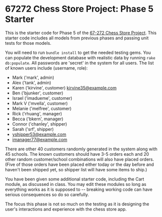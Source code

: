 67272 Chess Store Project: Phase 5 Starter
===

This is the starter code for Phase 5 of the [67-272 Chess Store Project](http://67272.cmuis.net/projects).  This starter code includes all models from previous phases and passing unit tests for those models.

You will need to run `bundle install` to get the needed testing gems. You can populate the development database with realistic data by running `rake db:populate`.  All passwords are 'secret' in the system for all users. The list of known users include (username, role): 

- Mark ('mark', admin)
- Alex ('tank', admin)
- Karen ('kirvine', customer) kirvine35@example.com
- Ben  ('bjunker', customer)
- Israel ('imadueme', customer)
- Mark V ('mvella', customer)
- Melanie ('melfree', customer)
- Rick ('rhuang', manager)
- Becca  ('bkern', manager)
- Connor ('chanley', shipper)
- Sarah ('srf', shipper)
- yshipper53@example.com
- imanager77@example.com

There are other 40 customers randomly generated in the system along with 45 schools.  The known customers should have 3-5 orders each and 20 other random customer/school combinations will also have placed orders. (Five of those orders have been placed either today or the day before and haven't been shipped yet, so shipper list will have some items to ship.)

You have been given some additional starter code, including the Cart module, as discussed in class. You may edit these modules so long as everything works as it is supposed to -- breaking working code can have serious consequences so do so carefully.

The focus this phase is not so much on the testing as it is designing the user's interactions and experience with the chess store app.
